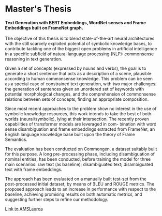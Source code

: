 # Master's Thesis 
#### Text Generation with BERT Embeddings, WordNet senses and Frame Embeddings built on FrameNet graph.

The objective of this thesis is to blend state-of-the-art neural architectures with the still scarcely exploited potential of symbolic knowledge bases, to contribute tackling one of the biggest open problems in artificial intelligence in a specific subfield of natural language processing (NLP): commonsense reasoning in text generation.

Given a set of concepts (expressed by nouns and verbs), the goal is to generate a short sentence that acts as a description of a scene, plausible according to human commonsense knowledge. This problem can be seen as a special case of constrained text generation, with two major challenges: the generation of sentences given an unordered set of keywords with potential morphological changes, and the comprehension of commonsense relations between sets of concepts, finding an appropriate composition.

Since most recent approaches to the problem show no interest in the use of symbolic knowledge resources, this work intends to take the best of both worlds (neural/symbolic), lying at their intersection.
The recently proven capabilities of transformer models are leveraged in com- bination with word sense disambiguation and frame embeddings extracted from FrameNet, an English language knowledge base built upon the theory of Frame Semantics.

The evaluation has been conducted on Commongen, a dataset suitably built for this purpose. A long pre-processing phase, including disambiguation of nominal entities, has been conducted, before training the model for three main scenarios: raw text (as baseline); disambiguated text; disambiguated text with frame embeddings.

The approach has been evaluated on a manually built test-set from the post-processed initial dataset, by means of BLEU and ROUGE metrics. The proposed approach leads to an increase in performance with respect to the baseline, achieving promising results on both automatic metrics, and suggesting further steps to refine our methodology.

[Link to AMSLaurea](https://amslaurea.unibo.it/20397/)
